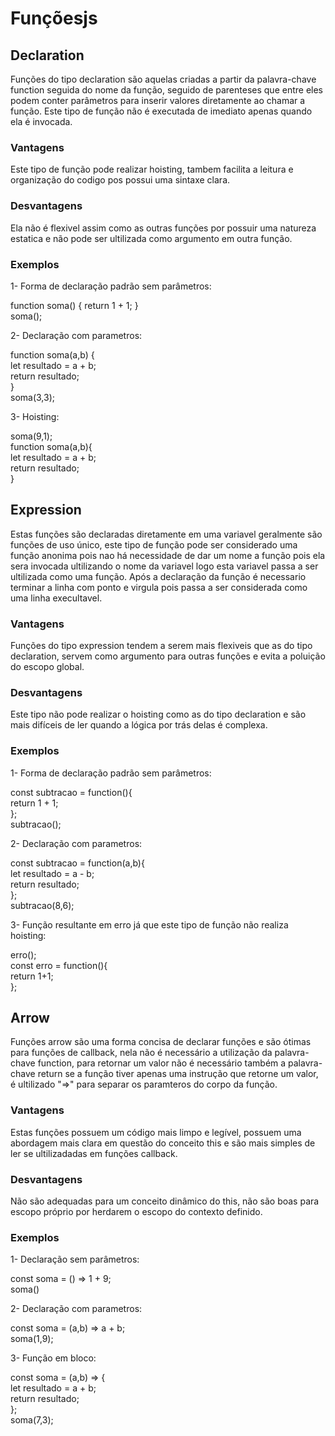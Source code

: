 # Funçõesjs

## Declaration
Funções do tipo declaration são aquelas criadas a partir da palavra-chave function seguida do nome da função, seguido de parenteses que entre eles podem conter parâmetros para inserir valores diretamente ao chamar a função. Este tipo de função não é executada de imediato apenas quando ela é invocada.

### Vantagens
Este tipo de função pode realizar hoisting, tambem facilita a leitura e organização do codigo pos possui uma sintaxe clara.

### Desvantagens
Ela não é flexivel assim como as outras funções por possuir uma natureza estatica e não pode ser ultilizada como argumento em outra função.

### Exemplos
1- Forma de declaração padrão sem parâmetros:

function soma() { return 1 + 1; } <br> soma();

2- Declaração com parametros:

function soma(a,b) { <br>
let resultado = a + b; <br>
return resultado; <br>
} <br> soma(3,3);

3- Hoisting:

soma(9,1); <br>
function soma(a,b){ <br>
let resultado = a + b; <br>
return resultado; <br>
}

## Expression
Estas funções são declaradas diretamente em uma variavel geralmente são funções de uso único, este tipo de função pode ser considerado uma função anonima pois nao há necessidade de dar um nome a função pois ela sera invocada ultilizando o nome da variavel logo esta variavel passa a ser ultilizada como uma função. Após a declaração da função é necessario terminar a linha com ponto e virgula pois passa a ser considerada como uma linha execultavel.

### Vantagens
Funções do tipo expression tendem a serem mais flexiveis que as do tipo declaration, servem como argumento para outras funções e evita a poluição do escopo global.

### Desvantagens
Este tipo não pode realizar o hoisting como as do tipo declaration e são mais difíceis de ler quando a lógica por trás delas é complexa.

### Exemplos
1- Forma de declaração padrão sem parâmetros:

const subtracao = function(){ <br> return 1 + 1; <br>
}; <br>
subtracao();

2- Declaração com parametros:

const subtracao = function(a,b){ <br>
let resultado = a - b; <br>
return resultado; <br>
}; <br>
subtracao(8,6);

3- Função resultante em erro já que este tipo de função não realiza hoisting:

erro(); <br>
const erro = function(){<br>
return 1+1;<br>
};

## Arrow
Funções arrow são uma forma concisa de declarar funções e são ótimas para funções de callback, nela não é necessário a utilização da palavra-chave function, para retornar um valor não é necessário também a palavra-chave return se a função tiver apenas uma instrução que retorne um valor, é ultilizado "=>" para separar os paramteros do corpo da função.

### Vantagens
Estas funções possuem um código mais limpo e legível, possuem uma abordagem mais clara em questão do conceito this e são mais simples de ler se ultilizadadas em funções callback.

### Desvantagens
Não são adequadas para um conceito dinâmico do this, não são boas para escopo próprio por herdarem o escopo do contexto definido.

### Exemplos
1- Declaração sem parâmetros:

const soma = () => 1 + 9; <br>
soma()

2- Declaração com parametros:

const soma = (a,b) => a + b; <br>
soma(1,9);

3- Função em bloco:

const soma = (a,b) => { <br>
let resultado = a + b; <br>
return resultado; <br>
}; <br>
soma(7,3);
